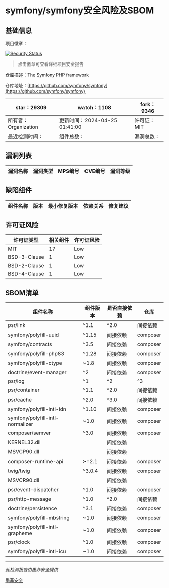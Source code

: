 # symfony/symfony安全风险及SBOM

## 基础信息

项目徽章：

[![Security Status](https://www.murphysec.com/platform3/v31/badge/1783206828107689984.svg)](https://www.murphysec.com/console/report/1691516035264176128/1783206828107689984)

> 点击徽章可查看详细项目安全报告

仓库描述：The Symfony PHP framework

仓库地址：[https://github.com/symfony/symfony](https://github.com/symfony/symfony)

| star：29309 | watch：1108 | fork：9346 |
| ----------- | -------------- | ------------ |
| 所有者：Organization | 更新时间：2024-04-25 01:41:00 | 许可证：MIT |
| 最近检测时间： | 组件总数： | 漏洞总数： |




## 漏洞列表

| 漏洞名称 | 漏洞类型 | MPS编号 | CVE编号 | 漏洞等级 |
| ------- | ------ | ------- | ------ | ----- |





## 缺陷组件

| 组件名称 | 版本 | 最小修复版本 | 依赖关系 | 修复建议 |
| -------- | ---- | ------------ | -------- | -------- |





## 许可证风险

| 许可证类型 | 相关组件 | 许可证风险 |
| ---------- | -------- | ---------- |
|MIT|17|Low|
|BSD-3-Clause|1|Low|
|BSD-2-Clause|1|Low|
|BSD-4-Clause|1|Low|




## SBOM清单

| 组件名称 | 组件版本 | 是否直接依赖 | 仓库 |
| -------- | -------- | ------------ | ---- |
|psr/link|^1.1|^2.0|间接依赖|composer|
|symfony/polyfill-uuid|^1.15|间接依赖|composer|
|symfony/contracts|^3.5|间接依赖|composer|
|symfony/polyfill-php83|^1.28|间接依赖|composer|
|symfony/polyfill-ctype|~1.8|间接依赖|composer|
|doctrine/event-manager|^2|间接依赖|composer|
|psr/log|^1|^2|^3|间接依赖|composer|
|psr/container|^1.1|^2.0|间接依赖|composer|
|psr/cache|^2.0|^3.0|间接依赖|composer|
|symfony/polyfill-intl-idn|^1.10|间接依赖|composer|
|symfony/polyfill-intl-normalizer|~1.0|间接依赖|composer|
|composer/semver|^3.0|间接依赖|composer|
|KERNEL32.dll||间接依赖||
|MSVCP90.dll||间接依赖||
|composer-runtime-api|>=2.1|间接依赖|composer|
|twig/twig|^3.0.4|间接依赖|composer|
|MSVCR90.dll||间接依赖||
|psr/event-dispatcher|^1.0|间接依赖|composer|
|psr/http-message|^1.0|^2.0|间接依赖|composer|
|doctrine/persistence|^3.1|间接依赖|composer|
|symfony/polyfill-mbstring|~1.0|间接依赖|composer|
|symfony/polyfill-intl-grapheme|~1.0|间接依赖|composer|
|psr/clock|^1.0|间接依赖|composer|
|symfony/polyfill-intl-icu|~1.0|间接依赖|composer|


------

*此检测报告由墨菲安全提供*

[墨菲安全](www.murphysec.com)